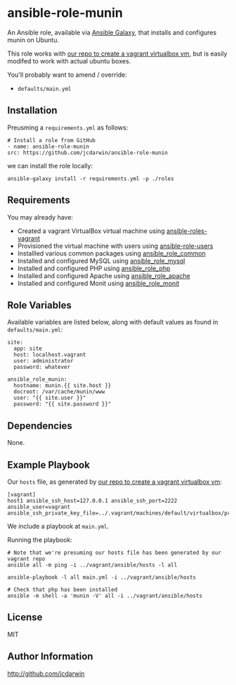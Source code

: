 ansible-role-munin
==================

An Ansible role, available via [Ansible Galaxy](https://galaxy.ansible.com), that installs and configures munin on Ubuntu.

This role works with [our repo to create a vagrant virtualbox vm](https://github.com/jcdarwin/ansible-roles-vagrant), but is easily modifed to work with actual ubuntu boxes.

You'll probably want to amend / override:

* `defaults/main.yml`

Installation
------------

Preusming a `requirements.yml` as follows:

    # Install a role from GitHub
    - name: ansible-role-munin
    src: https://github.com/jcdarwin/ansible-role-munin

we can install the role locally:

    ansible-galaxy install -r requirements.yml -p ./roles


Requirements
------------

You may already have:

* Created a vagrant VirtualBox virtual machine using [ansible-roles-vagrant](https://github.com/jcdarwin/ansible-role-users)
* Provisioned the virtual machine with users using [ansible-role-users](https://github.com/jcdarwin/ansible-role-users)
* Installled various common packages using [ansible_role_common](https://github.com/jcdarwin/ansible-role-common)
* Installed and configured MySQL using [ansible_role_mysql](https://github.com/jcdarwin/ansible-role-mysql)
* Installed and configured PHP using [ansible_role_php](https://github.com/jcdarwin/ansible-role-php)
* Installed and configured Apache using [ansible_role_apache](https://github.com/jcdarwin/ansible-role-apache)
* Installed and configured Monit using [ansible_role_monit](https://github.com/jcdarwin/ansible-role-monit)

Role Variables
--------------

Available variables are listed below, along with default values as found in `defaults/main.yml`:

    site:
      app: site
      host: localhost.vagrant
      user: administrator
      password: whatever

    ansible_role_munin:
      hostname: munin.{{ site.host }}
      docroot: /var/cache/munin/www
      user: "{{ site.user }}"
      password: "{{ site.password }}"

Dependencies
------------

None.

Example Playbook
----------------

Our `hosts` file, as generated by [our repo to create a vagrant virtualbox vm](https://github.com/jcdarwin/ansible-roles-vagrant):

    [vagrant]
    host1 ansible_ssh_host=127.0.0.1 ansible_ssh_port=2222 ansible_user=vagrant ansible_ssh_private_key_file=../.vagrant/machines/default/virtualbox/private_key

We include a playbook at `main.yml`.

Running the playbook:

    # Note that we're presuming our hosts file has been generated by our vagrant repo
    ansible all -m ping -i ../vagrant/ansible/hosts -l all

    ansible-playbook -l all main.yml -i ../vagrant/ansible/hosts

    # Check that php has been installed
    ansible -m shell -a 'munin -V' all -i ../vagrant/ansible/hosts

License
-------

MIT

Author Information
------------------

http://github.com/jcdarwin
